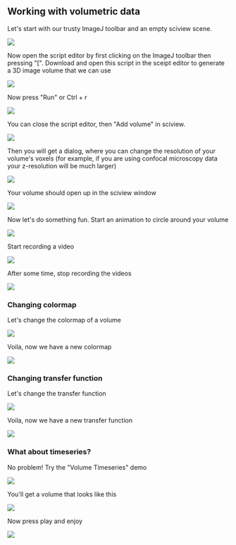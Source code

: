 ## Working with volumetric data

Let's start with our trusty ImageJ toolbar and an empty sciview scene.

![](../.gitbook/assets/basics/volumetric-data/imagej-empty-sciview.png)

Now open the script editor by first clicking on the ImageJ toolbar then pressing "[". Download and open this script in the sceipt editor to generate a 3D image volume that we can use

![](../.gitbook/assets/basics/volumetric-data/open-generate-test-volume-script.png)

Now press "Run" or Ctrl + r

![](../.gitbook/assets/basics/volumetric-data/generate-test-volume-output.png)

You can close the script editor, then "Add volume" in sciview.

![](../.gitbook/assets/basics/volumetric-data/add-volume.png)

Then you will get a dialog, where you can change the resolution of your volume's voxels (for example, if you are using confocal microscopy data your z-resolution will be much larger)

![](../.gitbook/assets/basics/volumetric-data/add-volume-dialog.png)

Your volume should open up in the sciview window

![](../.gitbook/assets/basics/volumetric-data/opened-volume-in-sciview.png)

Now let's do something fun. Start an animation to circle around your volume

![](../.gitbook/assets/basics/volumetric-data/circle-around-volume.png)

Start recording a video

![](../.gitbook/assets/basics/volumetric-data/start-recording-video.png)

After some time, stop recording the videos

![](../.gitbook/assets/basics/volumetric-data/stop-recording-video.png)

### Changing colormap

Let's change the colormap of a volume

![](../.gitbook/assets/basics/volumetric-data/set-colormap.png)

Voila, now we have a new colormap

![](../.gitbook/assets/basics/volumetric-data/red-green-colormap.png)

### Changing transfer function

Let's change the transfer function

![](../.gitbook/assets/basics/volumetric-data/set-transfer-function.png)

Voila, now we have a new transfer function

![](../.gitbook/assets/basics/volumetric-data/adjusted-transfer-function.png)

### What about timeseries?

No problem! Try the "Volume Timeseries" demo

![](../.gitbook/assets/basics/volumetric-data/demo-timeseries.png)

You'll get a volume that looks like this

![](../.gitbook/assets/basics/volumetric-data/opened-demo-timeseries.png)

Now press play and enjoy

![](../.gitbook/assets/basics/volumetric-data/play-demo-timeseries.png)

